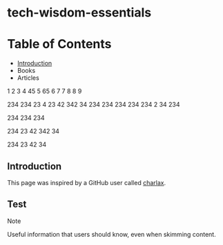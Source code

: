 # tech-wisdom-essentials
# Table of Contents
+ [Introduction](https://github.com/Ardawen/tech-wisdom-essentials/blob/main/README.md#introduction)
+ Books
+ Articles


1
2
3
4
45
5
65
6
7
7
8
8
9


234
234
23
4
23
42
342
34
234
234
234
234
234
2
34
234


234
234
234


234
23
42
342
34

234
23
42
34







## Introduction
This page was inspired by a GitHub user called [charlax](https://github.com/charlax/engineering-management).

## Test
> [!NOTE]
> Useful information that users should know, even when skimming content.
